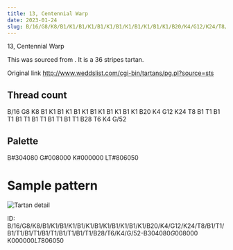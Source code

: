 ```yaml
---
title: 13, Centennial Warp
date: 2023-01-24
slug: B/16/G8/K8/B1/K1/B1/K1/B1/K1/B1/K1/B1/K1/B1/K1/B20/K4/G12/K24/T8/B1/T1/B1/T1/B1/T1/B1/T1/B1/T1/B1/T1/B28/T6/K4/G/52-B$304080 G$008000 K$000000 LT$806050
---
```

13, Centennial Warp

This was sourced from <no value>.  It is a 36 stripes tartan.

Original link http://www.weddslist.com/cgi-bin/tartans/pg.pl?source=sts

## Thread count
B/16 G8 K8 B1 K1 B1 K1 B1 K1 B1 K1 B1 K1 B1 K1 B20 K4 G12 K24 T8 B1 T1 B1 T1 B1 T1 B1 T1 B1 T1 B1 T1 B28 T6 K4 G/52

## Palette
B#304080 G#008000 K#000000 LT#806050

# Sample pattern

![Tartan detail](tartan.png "B/16 G8 K8 B1 K1 B1 K1 B1 K1 B1 K1 B1 K1 B1 K1 B20 K4 G12 K24 T8 B1 T1 B1 T1 B1 T1 B1 T1 B1 T1 B1 T1 B28 T6 K4 G/52 tartan")

ID: B/16/G8/K8/B1/K1/B1/K1/B1/K1/B1/K1/B1/K1/B1/K1/B20/K4/G12/K24/T8/B1/T1/B1/T1/B1/T1/B1/T1/B1/T1/B1/T1/B28/T6/K4/G/52-B$304080 G$008000 K$000000 LT$806050